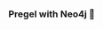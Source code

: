 ### Pregel with Neo4j 🚀



































































































































 











































































































































































































































































































